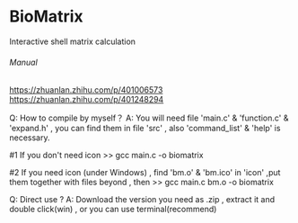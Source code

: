 # BioMatrix
Interactive shell matrix calculation

###### Manual ######
https://zhuanlan.zhihu.com/p/401006573
https://zhuanlan.zhihu.com/p/401248294


Q: How to compile by myself？
A: You will need file 'main.c' & 'function.c' & 'expand.h' , you can find them in file 'src' , also 'command_list' & 'help' is necessary.

   #1 If you don't need icon >> gcc main.c -o biomatrix
   
   #2 If you need icon (under Windows) , find 'bm.o' & 'bm.ico' in 'icon' ,put them together with files beyond , then >> gcc main.c bm.o -o biomatrix
   
Q: Direct use ?
A: Download the version you need as .zip , extract it and double click(win) , or you can use terminal(recommend)
